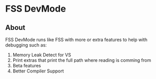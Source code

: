 # FSS DevMode

## About 

FSS DevMode runs like FSS with more or extra features to help with debugging such as:
1) Memory Leak Detect for VS
2) Print extras that print the full path where reading is comming from
3) Beta features
4) Better Compiler Support

